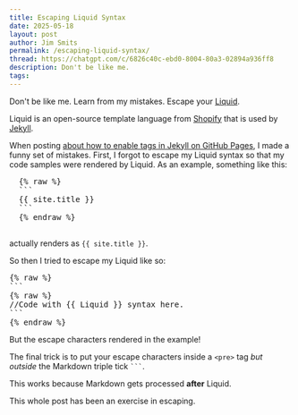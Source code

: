 ```yaml
---
title: Escaping Liquid Syntax
date: 2025-05-18
layout: post
author: Jim Smits
permalink: /escaping-liquid-syntax/
thread: https://chatgpt.com/c/6826c40c-ebd0-8004-80a3-02894a936ff8
description: Don't be like me.
tags:
---
```

Don't be like me. Learn from my mistakes. Escape your [Liquid](https://shopify.github.io/liquid/).

Liquid is an open-source template language from [Shopify](https://www.shopify.com/) that is used by [Jekyll](https://jekyllrb.com/).

When posting [about how to enable tags in Jekyll on GitHub Pages](/enabling-tags-in-jekyll-on-github-pages/), I made a funny set of mistakes. First, I forgot to escape my Liquid syntax so that my code samples were rendered by Liquid. As an example, something like this:

  <pre>
  {% raw %} 
  ```
  {{ site.title }}
  ``` 
  {% endraw %} 
  </pre>

  actually renders as `{{ site.title }}`.

So then I tried to escape my Liquid like so:

<pre>
{% raw %}
```
{% raw %}
//Code with {{ Liquid }} syntax here.
```
{% endraw %}
</pre>


But the escape characters rendered in the example!

The final trick is to put your escape characters inside a `<pre>` tag _but outside_ the Markdown triple tick ` ``` `. 

This works because Markdown gets processed **after** Liquid.

This whole post has been an exercise in escaping.
